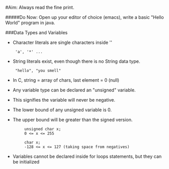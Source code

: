 #Aim: Always read the fine print.

#####Do Now: Open up your editor of choice (emacs), write a basic "Hello World" program in java.

###Data Types and Variables
 - Character literals are single characters inside ''

		'a', '*' ...

-  String literals exist, even though there is no String data type.

		"hello", "you smell"

- In C, string = array of chars, last element = 0 (null)

- Any variable type can be declared an "unsigned" variable.
- This signifies the variable will never be negative.
 - The lower bound of any unsigned variable is 0.
 - The upper bound will be greater than the signed version.

    		unsigned char x;
	    	0 <= x <= 255

		    char x;
	    	-128 <= x <= 127 (taking space from negatives)

- Variables cannot be declared inside for loops statements, but they can be initialized

